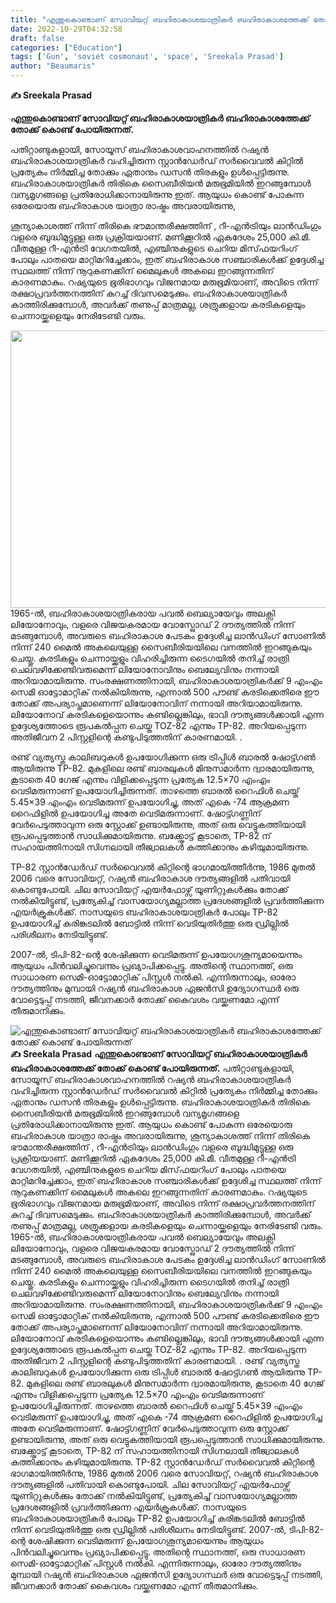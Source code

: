 ```yaml
---
title: "എന്തുകൊണ്ടാണ് സോവിയറ്റ് ബഹിരാകാശയാത്രികർ ബഹിരാകാശത്തേക്ക് തോക്ക് കൊണ്ട് പോയിരുന്നത്"
date: 2022-10-29T04:32:58
draft: false
categories: ["Education"]
tags: ['Gun', 'soviet cosmonaut', 'space', 'Sreekala Prasad']
author: "Beaumaris"
---
```


<strong>✍️ Sreekala Prasad</strong>

<strong>എന്തുകൊണ്ടാണ് സോവിയറ്റ് ബഹിരാകാശയാത്രികർ ബഹിരാകാശത്തേക്ക് തോക്ക് കൊണ്ട് പോയിരുന്നത്.</strong>

പതിറ്റാണ്ടുകളായി, സോയൂസ് ബഹിരാകാശവാഹനത്തിൽ റഷ്യൻ ബഹിരാകാശയാത്രികർ വഹിച്ചിരുന്ന സ്റ്റാൻഡേർഡ് സർവൈവൽ കിറ്റിൽ പ്രത്യേകം നിർമ്മിച്ച തോക്കും ഏതാനും ഡസൻ തിരകളും ഉൾപ്പെട്ടിരുന്നു. ബഹിരാകാശയാത്രികർ തിരികെ സൈബീരിയൻ മരുഭൂമിയിൽ ഇറങ്ങുമ്പോൾ വന്യമൃഗങ്ങളെ പ്രതിരോധിക്കാനായിരുന്നു ഇത്. ആയുധം കൊണ്ട് പോകുന്ന ഒരേയൊരു ബഹിരാകാശ യാത്രാ രാഷ്ട്രം അവരായിരുന്നു,

ശൂന്യാകാശത്ത് നിന്ന് തിരികെ ഭൗമാന്തരീക്ഷത്തിന് , റീ-എൻട്രിയും ലാൻഡിംഗും വളരെ ബുദ്ധിമുട്ടുള്ള ഒരു പ്രക്രിയയാണ്. മണിക്കൂറിൽ ഏകദേശം 25,000 കി.മീ. വീതമുള്ള റീ-എൻട്രി വേഗതയിൽ, എഞ്ചിനുകളുടെ ചെറിയ മിസ്‌ഫയറിംഗ് പോലും പാതയെ മാറ്റിമറിച്ചേക്കാം, ഇത് ബഹിരാകാശ സഞ്ചാരികൾക്ക് ഉദ്ദേശിച്ച സ്ഥലത്ത് നിന്ന് നൂറുകണക്കിന് മൈലുകൾ അകലെ ഇറങ്ങുന്നതിന് കാരണമാകും. റഷ്യയുടെ ഭൂരിഭാഗവും വിജനമായ മരുഭൂമിയാണ്, അവിടെ നിന്ന് രക്ഷാപ്രവർത്തനത്തിന് കുറച്ച് ദിവസമെടുക്കും. ബഹിരാകാശയാത്രികർ കാത്തിരിക്കുമ്പോൾ, അവർക്ക് തണുപ്പ് മാത്രമല്ല, ശത്രുക്കളായ കരടികളെയും ചെന്നായ്ക്കളെയും നേരിടേണ്ടി വരും.

<img class="wp-image-356626 aligncenter" src="https://cdn.boolokam.com/articles/2022/11/1_dqdddd.jpg" alt="" width="848" height="444" />1965-ൽ, ബഹിരാകാശയാത്രികരായ പവൽ ബെല്യായേവും അലക്സി ലിയോനോവും, വളരെ വിജയകരമായ വോസ്ഖോഡ് 2 ദൗത്യത്തിൽ നിന്ന് മടങ്ങുമ്പോൾ, അവരുടെ ബഹിരാകാശ പേടകം ഉദ്ദേശിച്ച ലാൻഡിംഗ് സോണിൽ നിന്ന് 240 മൈൽ അകലെയുള്ള സൈബീരിയയിലെ വനത്തിൽ ഇറങ്ങുകയും ചെയ്തു. കരടികളും ചെന്നായ്ക്കളും വിഹരിച്ചിരുന്ന ടൈഗയിൽ തനിച്ച് രാത്രി ചെലവഴിക്കേണ്ടിവരുമെന്ന് ലിയോനോവിനും ബെല്യേവിനും നന്നായി അറിയാമായിരുന്നു. സംരക്ഷണത്തിനായി, ബഹിരാകാശയാത്രികർക്ക് 9 എംഎം സെമി ഓട്ടോമാറ്റിക് നൽകിയിരുന്നു, എന്നാൽ 500 പൗണ്ട് കരടിക്കെതിരെ ഈ തോക്ക് അപര്യാപ്തമാണെന്ന് ലിയോനോവിന് നന്നായി അറിയാമായിരുന്നു. ലിയോനോവ് കരടികളെയൊന്നും കണ്ടില്ലെങ്കിലും, ഭാവി ദൗത്യങ്ങൾക്കായി എന്ന ഉദ്ദേശ്യത്തോടെ രൂപകൽപ്പന ചെയ്ത TOZ-82 എന്നും TP-82. അറിയപ്പെടുന്ന അതിജീവന 2 പിസ്റ്റളിന്റെ കണ്ടുപിടുത്തതിന് കാരണമായി. .

രണ്ട് വ്യത്യസ്ത കാലിബറുകൾ ഉപയോഗിക്കുന്ന ഒരു ട്രിപ്പിൾ ബാരൽ ഷോട്ട്ഗൺ ആയിരുന്നു TP-82. മുകളിലെ രണ്ട് ബാരലുകൾ മിനുസമാർന്ന ദ്വാരമായിരുന്നു, കൂടാതെ 40 ഗേജ് എന്നും വിളിക്കപ്പെടുന്ന പ്രത്യേക 12.5×70 എംഎം വെടിമരുന്നാണ് ഉപയോഗിച്ചിരുന്നത്. താഴത്തെ ബാരൽ റൈഫിൾ ചെയ്ത് 5.45×39 എംഎം വെടിമരുന്ന് ഉപയോഗിച്ചു, അത് എകെ -74 ആക്രമണ റൈഫിളിൽ ഉപയോഗിച്ച അതേ വെടിമരുന്നാണ്. ഷോട്ട്ഗണ്ണിന് വേർപെടുത്താവുന്ന ഒരു സ്റ്റോക്ക് ഉണ്ടായിരുന്നു, അത് ഒരു വെട്ടുകത്തിയായി രൂപപ്പെടുത്താൻ സാധിക്കുമായിരുന്നു. ബക്ക്ഷോട്ട് കൂടാതെ, TP-82 ന് സഹായത്തിനായി സിഗ്നലായി തീജ്വാലകൾ കത്തിക്കാനും കഴിയുമായിരുന്നു.

TP-82 സ്റ്റാൻഡേർഡ് സർവൈവൽ കിറ്റിന്റെ ഭാഗമായിത്തീർന്നു, 1986 മുതൽ 2006 വരെ സോവിയറ്റ്, റഷ്യൻ ബഹിരാകാശ ദൗത്യങ്ങളിൽ പതിവായി കൊണ്ടുപോയി. ചില സോവിയറ്റ് എയർഫോഴ്സ് യൂണിറ്റുകൾക്കും തോക്ക് നൽകിയിട്ടുണ്ട്, പ്രത്യേകിച്ച് വാസയോഗ്യമല്ലാത്ത പ്രദേശങ്ങളിൽ പ്രവർത്തിക്കുന്ന എയർക്രൂകൾക്ക്. നാസയുടെ ബഹിരാകാശയാത്രികർ പോലും TP-82 ഉപയോഗിച്ച് കരിങ്കടലിൽ ബോട്ടിൽ നിന്ന് വെടിയുതിർത്തു ഒരു ഡ്രില്ലിൽ പരിശീലനം നേടിയിട്ടുണ്ട്.

2007-ൽ, ടിപി-82-ന്റെ ശേഷിക്കുന്ന വെടിമരുന്ന് ഉപയോഗശൂന്യമായെന്നും ആയുധം പിൻവലിച്ചുവെന്നും പ്രഖ്യാപിക്കപ്പെട്ടു. അതിന്റെ സ്ഥാനത്ത്, ഒരു സാധാരണ സെമി-ഓട്ടോമാറ്റിക് പിസ്റ്റൾ നൽകി. എന്നിരുന്നാലും, ഓരോ ദൗത്യത്തിനും മുമ്പായി റഷ്യൻ ബഹിരാകാശ ഏജൻസി ഉദ്യോഗസ്ഥർ ഒരു വോട്ടെടുപ്പ് നടത്തി, ജീവനക്കാർ തോക്ക് കൈവശം വയ്ക്കണമോ എന്ന് തീരുമാനിക്കും.


![എന്തുകൊണ്ടാണ് സോവിയറ്റ് ബഹിരാകാശയാത്രികർ ബഹിരാകാശത്തേക്ക് തോക്ക് കൊണ്ട് പോയിരുന്നത്](https://cdn.boolokam.com/articles/2022/11/1_dqdddd.jpg)**✍️ Sreekala Prasad** **എന്തുകൊണ്ടാണ് സോവിയറ്റ് ബഹിരാകാശയാത്രികർ ബഹിരാകാശത്തേക്ക് തോക്ക് കൊണ്ട് പോയിരുന്നത്.** പതിറ്റാണ്ടുകളായി, സോയൂസ് ബഹിരാകാശവാഹനത്തിൽ റഷ്യൻ ബഹിരാകാശയാത്രികർ വഹിച്ചിരുന്ന സ്റ്റാൻഡേർഡ് സർവൈവൽ കിറ്റിൽ പ്രത്യേകം നിർമ്മിച്ച തോക്കും ഏതാനും ഡസൻ തിരകളും ഉൾപ്പെട്ടിരുന്നു. ബഹിരാകാശയാത്രികർ തിരികെ സൈബീരിയൻ മരുഭൂമിയിൽ ഇറങ്ങുമ്പോൾ വന്യമൃഗങ്ങളെ പ്രതിരോധിക്കാനായിരുന്നു ഇത്. ആയുധം കൊണ്ട് പോകുന്ന ഒരേയൊരു ബഹിരാകാശ യാത്രാ രാഷ്ട്രം അവരായിരുന്നു, ശൂന്യാകാശത്ത് നിന്ന് തിരികെ ഭൗമാന്തരീക്ഷത്തിന് , റീ-എൻട്രിയും ലാൻഡിംഗും വളരെ ബുദ്ധിമുട്ടുള്ള ഒരു പ്രക്രിയയാണ്. മണിക്കൂറിൽ ഏകദേശം 25,000 കി.മീ. വീതമുള്ള റീ-എൻട്രി വേഗതയിൽ, എഞ്ചിനുകളുടെ ചെറിയ മിസ്‌ഫയറിംഗ് പോലും പാതയെ മാറ്റിമറിച്ചേക്കാം, ഇത് ബഹിരാകാശ സഞ്ചാരികൾക്ക് ഉദ്ദേശിച്ച സ്ഥലത്ത് നിന്ന് നൂറുകണക്കിന് മൈലുകൾ അകലെ ഇറങ്ങുന്നതിന് കാരണമാകും. റഷ്യയുടെ ഭൂരിഭാഗവും വിജനമായ മരുഭൂമിയാണ്, അവിടെ നിന്ന് രക്ഷാപ്രവർത്തനത്തിന് കുറച്ച് ദിവസമെടുക്കും. ബഹിരാകാശയാത്രികർ കാത്തിരിക്കുമ്പോൾ, അവർക്ക് തണുപ്പ് മാത്രമല്ല, ശത്രുക്കളായ കരടികളെയും ചെന്നായ്ക്കളെയും നേരിടേണ്ടി വരും. 1965-ൽ, ബഹിരാകാശയാത്രികരായ പവൽ ബെല്യായേവും അലക്സി ലിയോനോവും, വളരെ വിജയകരമായ വോസ്ഖോഡ് 2 ദൗത്യത്തിൽ നിന്ന് മടങ്ങുമ്പോൾ, അവരുടെ ബഹിരാകാശ പേടകം ഉദ്ദേശിച്ച ലാൻഡിംഗ് സോണിൽ നിന്ന് 240 മൈൽ അകലെയുള്ള സൈബീരിയയിലെ വനത്തിൽ ഇറങ്ങുകയും ചെയ്തു. കരടികളും ചെന്നായ്ക്കളും വിഹരിച്ചിരുന്ന ടൈഗയിൽ തനിച്ച് രാത്രി ചെലവഴിക്കേണ്ടിവരുമെന്ന് ലിയോനോവിനും ബെല്യേവിനും നന്നായി അറിയാമായിരുന്നു. സംരക്ഷണത്തിനായി, ബഹിരാകാശയാത്രികർക്ക് 9 എംഎം സെമി ഓട്ടോമാറ്റിക് നൽകിയിരുന്നു, എന്നാൽ 500 പൗണ്ട് കരടിക്കെതിരെ ഈ തോക്ക് അപര്യാപ്തമാണെന്ന് ലിയോനോവിന് നന്നായി അറിയാമായിരുന്നു. ലിയോനോവ് കരടികളെയൊന്നും കണ്ടില്ലെങ്കിലും, ഭാവി ദൗത്യങ്ങൾക്കായി എന്ന ഉദ്ദേശ്യത്തോടെ രൂപകൽപ്പന ചെയ്ത TOZ-82 എന്നും TP-82. അറിയപ്പെടുന്ന അതിജീവന 2 പിസ്റ്റളിന്റെ കണ്ടുപിടുത്തതിന് കാരണമായി. . രണ്ട് വ്യത്യസ്ത കാലിബറുകൾ ഉപയോഗിക്കുന്ന ഒരു ട്രിപ്പിൾ ബാരൽ ഷോട്ട്ഗൺ ആയിരുന്നു TP-82. മുകളിലെ രണ്ട് ബാരലുകൾ മിനുസമാർന്ന ദ്വാരമായിരുന്നു, കൂടാതെ 40 ഗേജ് എന്നും വിളിക്കപ്പെടുന്ന പ്രത്യേക 12.5×70 എംഎം വെടിമരുന്നാണ് ഉപയോഗിച്ചിരുന്നത്. താഴത്തെ ബാരൽ റൈഫിൾ ചെയ്ത് 5.45×39 എംഎം വെടിമരുന്ന് ഉപയോഗിച്ചു, അത് എകെ -74 ആക്രമണ റൈഫിളിൽ ഉപയോഗിച്ച അതേ വെടിമരുന്നാണ്. ഷോട്ട്ഗണ്ണിന് വേർപെടുത്താവുന്ന ഒരു സ്റ്റോക്ക് ഉണ്ടായിരുന്നു, അത് ഒരു വെട്ടുകത്തിയായി രൂപപ്പെടുത്താൻ സാധിക്കുമായിരുന്നു. ബക്ക്ഷോട്ട് കൂടാതെ, TP-82 ന് സഹായത്തിനായി സിഗ്നലായി തീജ്വാലകൾ കത്തിക്കാനും കഴിയുമായിരുന്നു. TP-82 സ്റ്റാൻഡേർഡ് സർവൈവൽ കിറ്റിന്റെ ഭാഗമായിത്തീർന്നു, 1986 മുതൽ 2006 വരെ സോവിയറ്റ്, റഷ്യൻ ബഹിരാകാശ ദൗത്യങ്ങളിൽ പതിവായി കൊണ്ടുപോയി. ചില സോവിയറ്റ് എയർഫോഴ്സ് യൂണിറ്റുകൾക്കും തോക്ക് നൽകിയിട്ടുണ്ട്, പ്രത്യേകിച്ച് വാസയോഗ്യമല്ലാത്ത പ്രദേശങ്ങളിൽ പ്രവർത്തിക്കുന്ന എയർക്രൂകൾക്ക്. നാസയുടെ ബഹിരാകാശയാത്രികർ പോലും TP-82 ഉപയോഗിച്ച് കരിങ്കടലിൽ ബോട്ടിൽ നിന്ന് വെടിയുതിർത്തു ഒരു ഡ്രില്ലിൽ പരിശീലനം നേടിയിട്ടുണ്ട്. 2007-ൽ, ടിപി-82-ന്റെ ശേഷിക്കുന്ന വെടിമരുന്ന് ഉപയോഗശൂന്യമായെന്നും ആയുധം പിൻവലിച്ചുവെന്നും പ്രഖ്യാപിക്കപ്പെട്ടു. അതിന്റെ സ്ഥാനത്ത്, ഒരു സാധാരണ സെമി-ഓട്ടോമാറ്റിക് പിസ്റ്റൾ നൽകി. എന്നിരുന്നാലും, ഓരോ ദൗത്യത്തിനും മുമ്പായി റഷ്യൻ ബഹിരാകാശ ഏജൻസി ഉദ്യോഗസ്ഥർ ഒരു വോട്ടെടുപ്പ് നടത്തി, ജീവനക്കാർ തോക്ക് കൈവശം വയ്ക്കണമോ എന്ന് തീരുമാനിക്കും.

